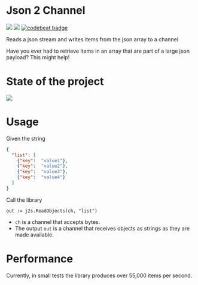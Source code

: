 # Json 2 Channel
<img src="https://goreportcard.com/badge/github.com/just1689/json2channel" />&nbsp;<a href="https://codeclimate.com/github/just1689/json2channel/maintainability"><img src="https://api.codeclimate.com/v1/badges/d1d1fac9de319a350ca3/maintainability" /></a>&nbsp;<a href="https://codebeat.co/projects/github-com-just1689-json2channel-master"><img alt="codebeat badge" src="https://codebeat.co/badges/6e12c23a-78aa-4da7-a536-2081c91f298d" /></a>


Reads a json stream and writes items from the json array to a channel

Have you ever had to retrieve items in an array that are part of a large json payload? This might help!

# State of the project
<img src="https://img.shields.io/badge/State-unstable-dd1111.svg" />

# Usage

Given the string
```json
{
  "list": [
    {"key":  "value1"},
    {"key":  "value2"},
    {"key":  "value3"},
    {"key":  "value4"}
  ]
}
```

Call the library

`out := j2s.ReadObjects(ch, "list")`

- `ch` is a channel that accepts bytes.
- The output `out` is a channel that receives objects as strings as they are made available.

# Performance 
Currently, in small tests the library produces over 55,000 items per second.

 
